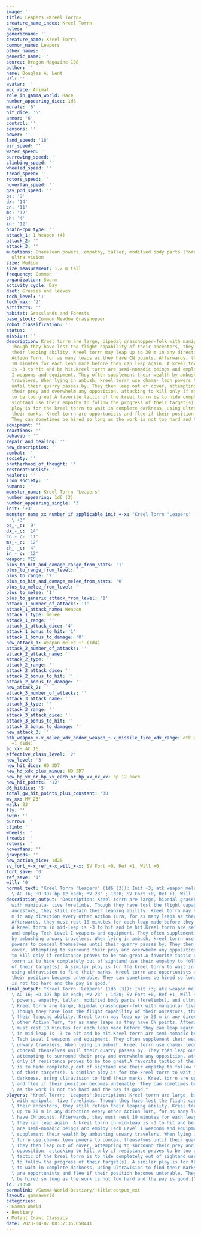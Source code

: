 ```yaml
---
image: ''
title: Leapers «Kreel Torrn»
creature_name_index: Kreel Torrn
notes: ''
genericname: ''
creature_name: Kreel Torrn
common_name: Leapers
other_names: ''
generic_name: ''
source: Dragon Magazine 108
author: ''
name: Douglas A. Lent
url: ''
avatar: ''
mcc_race: Animal
role_in_gamma_world: Race
number_appearing_dice: 1d6
morale: '6'
hit_dice: '5'
armor: '6'
control: ''
sensors: ''
power: ''
land_speed: '18'
air_speed: ''
water_speed: ''
burrowing_speed: ''
climbing_speed: ''
wheeled_speed: ''
tread_speed: ''
rotors_speed: ''
hoverfan_speed: ''
gav_pod_speed: ''
ps: '9'
dx: '14'
cn: '11'
ms: '12'
ch: '4'
in: '12'
brain-cpu type: ''
attack_1: 1 Weapon (4)
attack_2: ''
attack_3: ''
mutations: Chameleon powers, empathy, taller, modified body parts (forelimbs), and
  ultra vision
size: Medium
size_measurement: 1.2 m tall
frequency: Common
organization: Swarm
activity_cycle: Day
diet: Grasses and leaves
tech_level: '1'
tech_max: '2'
artifacts: ''
habitat: Grasslands and Forests
base_stock: Common Meadow Grasshopper
robot_classification: ''
status: ''
mission: ''
description: Kreel torrn are large, bipedal grasshopper-folk with manipula- tive forelimbs.
  Though they have lost the flight capability of their ancestors, they still retain
  their leaping ability. Kreel torrn may leap up to 30 m in any direction every other
  Action Turn, for as many leaps as they have CN points. Afterwards, they must rest
  10 minutes for each leap made before they can leap again. A kreel torrn in mid-leap
  is -3 to hit and be hit.Kreel torrn are semi-nomadic beings and employ Tech Level
  I weapons and equipment. They often supplement their wealth by ambushing unwary
  travelers. When lying in ambush, kreel torrn use chame- leon powers to conceal themselves
  until their quarry passes by. They then leap out of cover, attempting to surround
  their prey and overwhelm any opposition, attacking to kill only if resistance proves
  to be too great.A favorite tactic of the kreel torrn is to hide completely out of
  sightand use their empathy to follow the progress of their target(s). A similar
  ploy is for the kreel torrn to wait in complete darkness, using ultravision to find
  their marks. Kreel torrn are opportunists and flee if their position becomes untenable.
  They can sometimes be hired so long as the work is not too hard and the pay is good.
equipment: ''
reactions: ''
behavior: ''
repair_and_healing: ''
new_description: ''
combat: ''
society: ''
brotherhood_of_thought: ''
restorationsist: ''
healers: ''
iron_society: ''
humans: ''
monster_name: Kreel Torrn 'Leapers'
number_appearing: 1d6 (3)
number_appearing_single: '3'
init: '+3'
monster_name_xx_number_if_applicable_init_+-x: "Kreel Torrn 'Leapers' (1d6 (3)): Init\
  \ +3"
ps_-_c: '9'
dx_-_c: '14'
cn_-_c: '11'
ms_-_c: '12'
ch_-_c: '4'
in_-_c: '12'
weapon: YES
plus_to_hit_and_damage_range_from_stats: '1'
plus_to_range_from_level: ''
plus_to_range: '2'
plus_to_hit_and_damage_melee_from_stats: '0'
plus_to_melee_from_level: ''
plus_to_melee: '1'
plus_to_generic_attack_from_level: '1'
attack_1_number_of_attacks: '1'
attack_1_attack_name: Weapon
attack_1_type: melee
attack_1_range: ''
attack_1_attack_dice: '4'
attack_1_bonus_to_hit: '1'
attack_1_bonus_to_damage: '0'
new_attack_1: Weapon melee +1 (1d4)
attack_2_number_of_attacks: ''
attack_2_attack_name: ''
attack_2_type: ''
attack_2_range: ''
attack_2_attack_dice: ''
attack_2_bonus_to_hit: ''
attack_2_bonus_to_damage: ''
new_attack_2: ''
attack_3_number_of_attacks: ''
attack_3_attack_name: ''
attack_3_type: ''
attack_3_range: ''
attack_3_attack_dice: ''
attack_3_bonus_to_hit: ''
attack_3_bonus_to_damage: ''
new_attack_3: ''
atk_weapon_+-x_melee_xdx_andor_weapon_+-x_missile_fire_xdx_range: atk weapon melee
  +1 (1d4)
ac_xx: AC 16
effective_class_level: '2'
new_level: '3'
new_hit_dice: HD 3D7
new_hd_xdx_plus_minus: HD 3D7
new_hp_xx_or_hp_xx_each_or_hp_xx_xx_xx: hp 12 each
new_hit_points: '12'
d6_hitdice: '5'
total_gw_hit_points_plus_constant: '30'
mv_xx: MV 23'
walk: 23'
fly: ''
swim: ''
burrow: ''
climb: ''
wheels: ''
treads: ''
rotors: ''
hoverfans: ''
gravpods: ''
new_action_dice: 1d20
sv_fort_+-x_ref_+-x_will_+-x: SV Fort +0, Ref +1, Will +0
fort_save: '0'
ref_save: '1'
will: '0'
normal_text: "Kreel Torrn 'Leapers' (1d6 (3)): Init +3; atk weapon melee +1 (1d4);\
  \ AC 16; HD 3D7 hp 12 each; MV 23' ; 1d20; SV Fort +0, Ref +1, Will +0"
description_output: 'Description: Kreel torrn are large, bipedal grasshopper-folk
  with manipula- tive forelimbs. Though they have lost the flight capability of their
  ancestors, they still retain their leaping ability. Kreel torrn may leap up to 30
  m in any direction every other Action Turn, for as many leaps as they have CN points.
  Afterwards, they must rest 10 minutes for each leap made before they can leap again.
  A kreel torrn in mid-leap is -3 to hit and be hit.Kreel torrn are semi-nomadic beings
  and employ Tech Level I weapons and equipment. They often supplement their wealth
  by ambushing unwary travelers. When lying in ambush, kreel torrn use chame- leon
  powers to conceal themselves until their quarry passes by. They then leap out of
  cover, attempting to surround their prey and overwhelm any opposition, attacking
  to kill only if resistance proves to be too great.A favorite tactic of the kreel
  torrn is to hide completely out of sightand use their empathy to follow the progress
  of their target(s). A similar ploy is for the kreel torrn to wait in complete darkness,
  using ultravision to find their marks. Kreel torrn are opportunists and flee if
  their position becomes untenable. They can sometimes be hired so long as the work
  is not too hard and the pay is good.'
final_output: "Kreel Torrn 'Leapers' (1d6 (3)): Init +3; atk weapon melee +1 (1d4);\
  \ AC 16; HD 3D7 hp 12 each; MV 23' ; 1d20; SV Fort +0, Ref +1, Will +0Chameleon\
  \ powers, empathy, taller, modified body parts (forelimbs), and ultra visionDescription:\
  \ Kreel torrn are large, bipedal grasshopper-folk with manipula- tive forelimbs.\
  \ Though they have lost the flight capability of their ancestors, they still retain\
  \ their leaping ability. Kreel torrn may leap up to 30 m in any direction every\
  \ other Action Turn, for as many leaps as they have CN points. Afterwards, they\
  \ must rest 10 minutes for each leap made before they can leap again. A kreel torrn\
  \ in mid-leap is -3 to hit and be hit.Kreel torrn are semi-nomadic beings and employ\
  \ Tech Level I weapons and equipment. They often supplement their wealth by ambushing\
  \ unwary travelers. When lying in ambush, kreel torrn use chame- leon powers to\
  \ conceal themselves until their quarry passes by. They then leap out of cover,\
  \ attempting to surround their prey and overwhelm any opposition, attacking to kill\
  \ only if resistance proves to be too great.A favorite tactic of the kreel torrn\
  \ is to hide completely out of sightand use their empathy to follow the progress\
  \ of their target(s). A similar ploy is for the kreel torrn to wait in complete\
  \ darkness, using ultravision to find their marks. Kreel torrn are opportunists\
  \ and flee if their position becomes untenable. They can sometimes be hired so long\
  \ as the work is not too hard and the pay is good."
players: "Kreel Torrn; 'Leapers';Description: Kreel torrn are large, bipedal grasshopper-folk\
  \ with manipula- tive forelimbs. Though they have lost the flight capability of\
  \ their ancestors, they still retain their leaping ability. Kreel torrn may leap\
  \ up to 30 m in any direction every other Action Turn, for as many leaps as they\
  \ have CN points. Afterwards, they must rest 10 minutes for each leap made before\
  \ they can leap again. A kreel torrn in mid-leap is -3 to hit and be hit.Kreel torrn\
  \ are semi-nomadic beings and employ Tech Level I weapons and equipment. They often\
  \ supplement their wealth by ambushing unwary travelers. When lying in ambush, kreel\
  \ torrn use chame- leon powers to conceal themselves until their quarry passes by.\
  \ They then leap out of cover, attempting to surround their prey and overwhelm any\
  \ opposition, attacking to kill only if resistance proves to be too great.A favorite\
  \ tactic of the kreel torrn is to hide completely out of sightand use their empathy\
  \ to follow the progress of their target(s). A similar ploy is for the kreel torrn\
  \ to wait in complete darkness, using ultravision to find their marks. Kreel torrn\
  \ are opportunists and flee if their position becomes untenable. They can sometimes\
  \ be hired so long as the work is not too hard and the pay is good.|"
id: 71350
permalink: /Gamma-World-Bestiary/:title:output_ext
layout: gammaworld
categories:
- Gamma World
- Bestiary
- Mutant Crawl Classics
date: 2023-04-07 08:37:35.650441
---
```


